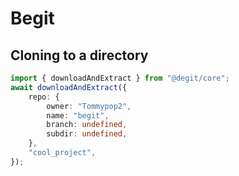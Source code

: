 # Begit

## Cloning to a directory

```ts
import { downloadAndExtract } from "@degit/core";
await downloadAndExtract({
	repo: {
		owner: "Tommypop2",
		name: "begit",
		branch: undefined,
		subdir: undefined,
	},
	"cool_project",
});
```
